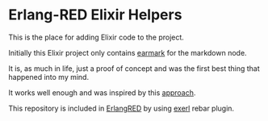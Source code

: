 # Erlang-RED Elixir Helpers

This is the place for adding Elixir code to the project.

Initially this Elixir project only contains [earmark](https://erlangforums.com/t/markdown-support-how-best-to-do-that/4744/2?u=gorenje) for the markdown node.

It is, as much in life, just a proof of concept and was the first best thing that happened into my mind.

It works well enough and was inspired by this [approach](https://joearms.github.io/published/2017-12-18-Calling-Elixir-From-Erlang.html).

This repository is included in [ErlangRED](https://github.com/gorenje/erlang-red) by using [exerl](https://github.com/filmor/exerl) rebar plugin.
